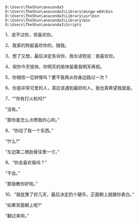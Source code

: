 ```
D:\Users\TheShun\anaconda3
D:\Users\TheShun\anaconda3\Library\mingw-w64\bin
D:\Users\TheShun\anaconda3\Library\usr\bin
D:\Users\TheShun\anaconda3\Library\bin
D:\Users\TheShun\anaconda3\Scripts
```



1、说不过你，但喜欢你。

2、我家的狗挺喜欢你的，随我。

3、想了又想，最后决定告诉你，我长话短说：我喜欢你。

4、祝你今天愉快，你明天的愉快留着我明天再祝。

5、你相信一见钟情吗？要不我再从你身边路过一次？

6、你是非常可爱的人，真应该遇到最好的人，我也真希望我就是。

7、“”你有打火机吗?”

“没有。”

“那你是怎么点燃我的心的。”

8、“你动了我一个东西。”

“什么?”

“左边第二根肋骨往里一寸。”



9、“你会喜欢我吗？”

“不会。”

“那我教你好啦。”

10、“我犹豫了好几天，最后决定扔个硬币，正面朝上就跟你表白。”

“如果背面朝上呢?”

“翻过来呗。”